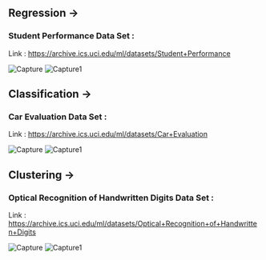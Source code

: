 
## Regression -> 

### Student Performance Data Set : 
Link : https://archive.ics.uci.edu/ml/datasets/Student+Performance

![Capture](https://user-images.githubusercontent.com/63875409/104810112-af64a480-5818-11eb-90b2-8ea6e47a9431.PNG)
![Capture1](https://user-images.githubusercontent.com/63875409/104810163-f18de600-5818-11eb-84bb-3dbbbe0f6a6c.PNG)


## Classification ->

### Car Evaluation Data Set :
Link : https://archive.ics.uci.edu/ml/datasets/Car+Evaluation

![Capture](https://user-images.githubusercontent.com/63875409/104810358-fef7a000-5819-11eb-9589-0e9e34f84c2e.PNG)
![Capture1](https://user-images.githubusercontent.com/63875409/104810361-028b2700-581a-11eb-868e-8f6f7a98529d.PNG)

## Clustering ->

### Optical Recognition of Handwritten Digits Data Set :
Link : https://archive.ics.uci.edu/ml/datasets/Optical+Recognition+of+Handwritten+Digits

![Capture](https://user-images.githubusercontent.com/63875409/104810477-cc01dc00-581a-11eb-87e4-8b5ec2607656.PNG)
![Capture1](https://user-images.githubusercontent.com/63875409/104810481-cf956300-581a-11eb-80d9-9f50fa06cc28.PNG)
